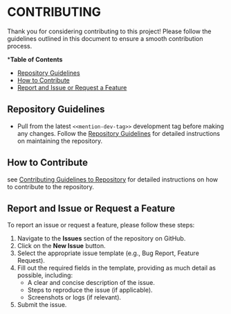 # CONTRIBUTING

Thank you for considering contributing to this project! Please follow the guidelines outlined in this document to ensure a smooth contribution process.

***Table of Contents**
- [Repository Guidelines](#repository-guidelines)
- [How to Contribute](#how-to-contribute)
- [Report and Issue or Request a Feature](#report-and-issue-or-request-a-feature)

## Repository Guidelines

- Pull from the latest `<<mention-dev-tag>>` development tag before making any changes.
Follow the [Repository Guidelines](https://github.com/DigiXess/repo-guidelines/blob/main/document-repo-guidelines.md "Repository Guidelines") for detailed instructions on maintaining the repository.

## How to Contribute

see [Contributing Guidelines to Repository](https://github.com/DigiXess/repo-guidelines/blob/main/document/contributing-to-repository.md "Contributing Guidelines to Repository") for detailed instructions on how to contribute to the repository.

## Report and Issue or Request a Feature
  
To report an issue or request a feature, please follow these steps:

1. Navigate to the **Issues** section of the repository on GitHub.
2. Click on the **New Issue** button.
3. Select the appropriate issue template (e.g., Bug Report, Feature Request).
4. Fill out the required fields in the template, providing as much detail as possible, including:
   - A clear and concise description of the issue.
   - Steps to reproduce the issue (if applicable).
   - Screenshots or logs (if relevant).
5. Submit the issue.

